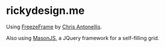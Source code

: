 rickydesign.me
==============

Using <a href="http://freezeframe.chrisantonellis.com">FreezeFrame</a> by <a href="http://www.chrisantonellis.com">Chris Antonellis</a>.

Also using <a href="http://masonjs.com/">MasonJS</a>, a JQuery framework for a self-filling grid.
 
